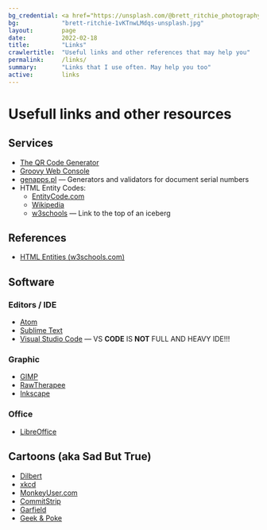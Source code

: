 ```yaml
---
bg_credential: <a href="https://unsplash.com/@brett_ritchie_photography?utm_source=unsplash&utm_medium=referral&utm_content=creditCopyText">Brett Ritchie</a> on <a href="https://unsplash.com/?utm_source=unsplash&utm_medium=referral&utm_content=creditCopyText">Unsplash</a>
bg:            "brett-ritchie-1vKTnwLMdqs-unsplash.jpg"
layout:        page
date:          2022-02-18
title:         "Links"
crawlertitle:  "Useful links and other references that may help you"
permalink:     /links/
summary:       "Links that I use often. May help you too"
active:        links
---
```


# Usefull links and other resources

## Services

- [The QR Code Generator](https://www.the-qrcode-generator.com/)
- [Groovy Web Console](https://groovyconsole.appspot.com/)
- [genapps.pl](http://genapps.pl/) &mdash; Generators and validators for document serial numbers
- HTML Entity Codes:
  - [EntityCode.com](https://entitycode.com/)
  - [Wikipedia](https://en.wikipedia.org/wiki/List_of_XML_and_HTML_character_entity_references#Character_entity_references_in_HTML)
  - [w3schools](https://www.w3schools.com/charsets/ref_html_utf8.asp) &mdash; Link to the top of an iceberg

## References

- [HTML Entities (w3schools.com)](https://www.w3schools.com/html/html_entities.asp)

## Software

### Editors / IDE

- [Atom](https://atom.io/)
- [Sublime Text](http://www.sublimetext.com/)
- [Visual Studio Code](https://code.visualstudio.com/) &mdash; VS **CODE** IS **NOT** FULL AND HEAVY IDE!!!

### Graphic

- [GIMP](https://www.gimp.org/)
- [RawTherapee](https://rawtherapee.com/)
- [Inkscape](https://inkscape.org)

### Office

- [LibreOffice](https://www.libreoffice.org/)

## Cartoons (aka Sad But True)

- [Dilbert](https://dilbert.com)
- [xkcd](https://xkcd.com)
- [MonkeyUser.com](https://www.monkeyuser.com)
- [CommitStrip](https://www.commitstrip.com)
- [Garfield](https://www.gocomics.com/garfield)
- [Geek & Poke](https://geek-and-poke.com)
